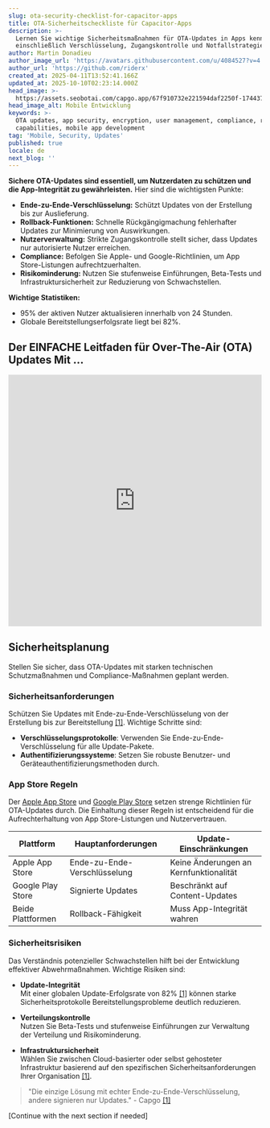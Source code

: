 ```yaml
---
slug: ota-security-checklist-for-capacitor-apps
title: OTA-Sicherheitscheckliste für Capacitor-Apps
description: >-
  Lernen Sie wichtige Sicherheitsmaßnahmen für OTA-Updates in Apps kennen,
  einschließlich Verschlüsselung, Zugangskontrolle und Notfallstrategien.
author: Martin Donadieu
author_image_url: 'https://avatars.githubusercontent.com/u/4084527?v=4'
author_url: 'https://github.com/riderx'
created_at: 2025-04-11T13:52:41.166Z
updated_at: 2025-10-10T02:23:14.000Z
head_image: >-
  https://assets.seobotai.com/capgo.app/67f910732e221594daf2250f-1744379572627.jpg
head_image_alt: Mobile Entwicklung
keywords: >-
  OTA updates, app security, encryption, user management, compliance, rollback
  capabilities, mobile app development
tag: 'Mobile, Security, Updates'
published: true
locale: de
next_blog: ''
---
```

**Sichere OTA-Updates sind essentiell, um Nutzerdaten zu schützen und die App-Integrität zu gewährleisten.** Hier sind die wichtigsten Punkte:

-   **Ende-zu-Ende-Verschlüsselung:** Schützt Updates von der Erstellung bis zur Auslieferung.
-   **Rollback-Funktionen:** Schnelle Rückgängigmachung fehlerhafter Updates zur Minimierung von Auswirkungen.
-   **Nutzerverwaltung:** Strikte Zugangskontrolle stellt sicher, dass Updates nur autorisierte Nutzer erreichen.
-   **Compliance:** Befolgen Sie Apple- und Google-Richtlinien, um App Store-Listungen aufrechtzuerhalten.
-   **Risikominderung:** Nutzen Sie stufenweise Einführungen, Beta-Tests und Infrastruktursicherheit zur Reduzierung von Schwachstellen.

**Wichtige Statistiken:**

-   95% der aktiven Nutzer aktualisieren innerhalb von 24 Stunden.
-   Globale Bereitstellungserfolgsrate liegt bei 82%.

## Der EINFACHE Leitfaden für Over-The-Air (OTA) Updates Mit ...

<iframe src="https://www.youtube.com/embed/7Xdsc1qqoro" aria-label="YouTube video player" frameborder="0" allow="accelerometer; autoplay; clipboard-write; encrypted-media; gyroscope; picture-in-picture; web-share" referrerpolicy="strict-origin-when-cross-origin" style="width: 100%; height: 500px;" allowfullscreen></iframe>

## Sicherheitsplanung

Stellen Sie sicher, dass OTA-Updates mit starken technischen Schutzmaßnahmen und Compliance-Maßnahmen geplant werden.

### Sicherheitsanforderungen

Schützen Sie Updates mit Ende-zu-Ende-Verschlüsselung von der Erstellung bis zur Bereitstellung [\[1\]](https://capgo.app/). Wichtige Schritte sind:

-   **Verschlüsselungsprotokolle**: Verwenden Sie Ende-zu-Ende-Verschlüsselung für alle Update-Pakete.
-   **Authentifizierungssysteme**: Setzen Sie robuste Benutzer- und Geräteauthentifizierungsmethoden durch.

### App Store Regeln

Der [Apple App Store](https://developer.apple.com/app-store/guidelines/) und [Google Play Store](https://play.google.com/console/signup) setzen strenge Richtlinien für OTA-Updates durch. Die Einhaltung dieser Regeln ist entscheidend für die Aufrechterhaltung von App Store-Listungen und Nutzervertrauen.

| Plattform | Hauptanforderungen | Update-Einschränkungen |
| --- | --- | --- |
| Apple App Store | Ende-zu-Ende-Verschlüsselung | Keine Änderungen an Kernfunktionalität |
| Google Play Store | Signierte Updates | Beschränkt auf Content-Updates |
| Beide Plattformen | Rollback-Fähigkeit | Muss App-Integrität wahren |

### Sicherheitsrisiken

Das Verständnis potenzieller Schwachstellen hilft bei der Entwicklung effektiver Abwehrmaßnahmen. Wichtige Risiken sind:

-   **Update-Integrität**  
    Mit einer globalen Update-Erfolgsrate von 82% [\[1\]](https://capgo.app/) können starke Sicherheitsprotokolle Bereitstellungsprobleme deutlich reduzieren.
    
-   **Verteilungskontrolle**  
    Nutzen Sie Beta-Tests und stufenweise Einführungen zur Verwaltung der Verteilung und Risikominderung.
    
-   **Infrastruktursicherheit**  
    Wählen Sie zwischen Cloud-basierter oder selbst gehosteter Infrastruktur basierend auf den spezifischen Sicherheitsanforderungen Ihrer Organisation [\[1\]](https://capgo.app/).
    

> "Die einzige Lösung mit echter Ende-zu-Ende-Verschlüsselung, andere signieren nur Updates." - Capgo [\[1\]](https://capgo.app/)

[Continue with the next section if needed]
